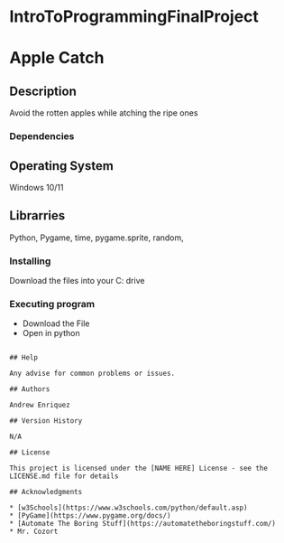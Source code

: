 # IntroToProgrammingFinalProject
# Apple Catch

## Description

Avoid the rotten apples while atching the ripe ones


### Dependencies

## Operating System
Windows 10/11

## Librarries 
Python, Pygame, time, pygame.sprite, random, 

### Installing

Download the files into your C: drive

### Executing program

* Download the File
* Open in python 
```

## Help

Any advise for common problems or issues.

## Authors

Andrew Enriquez

## Version History

N/A

## License

This project is licensed under the [NAME HERE] License - see the LICENSE.md file for details

## Acknowledgments

* [w3Schools](https://www.w3schools.com/python/default.asp)
* [PyGame](https://www.pygame.org/docs/)
* [Automate The Boring Stuff](https://automatetheboringstuff.com/)
* Mr. Cozort
